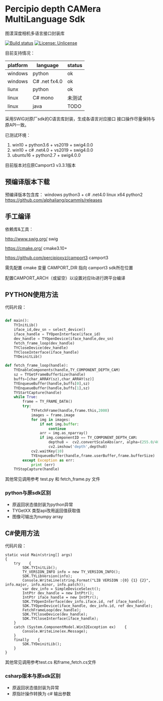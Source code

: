 Percipio depth CAMera  MultiLanguage Sdk
=======================================
图漾深度相机多语言接口封装库

[![Build status](https://ci.appveyor.com/api/projects/status/yibibephnf1wwu6r/branch/master?svg=true)](https://ci.appveyor.com/project/alphaliang/pcammls/branch/master)
[![License: Unlicense](https://img.shields.io/badge/license-Unlicense-blue.svg)](http://unlicense.org/)

目前支持情况：

platform |   language      | status   
-------- | --------------- | --------
windows |python          | ok
windows |C# .net fx4.0   | ok
liunx   |python          | ok
linux   |C# mono         | 未测试
linux   | java           | TODO

采用SWIG对原厂sdk的C语言库封装，生成各语言对应接口
接口操作尽量保持与原API一致。

已测试环境：
1. win10 + python3.6 + vs2019 + swig4.0.0
2. win10 + c# .net4.0 + vs2019 + swig4.0.0
3. ubuntu16 + python2.7 + swig4.0.0
 
目前版本对应原Camport3 v3.3.1版本
## 预编译版本下载
预编译版本包含库： 
windows python3 +  c# .net4.0
linux x64 python2
https://github.com/alphaliang/pcammls/releases

## 手工编译

依赖库&工具：

http://www.swig.org/  swig

https://cmake.org/   cmake3.10+

https://github.com/percipioxyz/camport3  camport3


需先配置 cmake 变量 CAMPORT_DIR 指向 camport3 sdk所在位置

配置CAMPORT_ARCH（或留空）以设置对应lib进行跨平台编译

## PYTHON使用方法
代码片段：
```python

def main():
    TYInitLib()
    iface_id,dev_sn = select_device()
    iface_handle = TYOpenInterface(iface_id)
    dev_handle = TYOpenDevice(iface_handle,dev_sn)
    fetch_frame_loop(dev_handle)
    TYCloseDevice(dev_handle)
    TYCloseInterface(iface_handle)
    TYDeinitLib()

def fetch_frame_loop(handle):
    TYEnableComponents(handle,TY_COMPONENT_DEPTH_CAM)
    sz = TYGetFrameBufferSize(handle)
    buffs=[char_ARRAY(sz),char_ARRAY(sz)]
    TYEnqueueBuffer(handle,buffs[0],sz)
    TYEnqueueBuffer(handle,buffs[1],sz)
    TYStartCapture(handle)
    while True:
        frame = TY_FRAME_DATA()
        try:
            TYFetchFrame(handle,frame.this,2000)
            images = frame.image
            for img in images:
                if not img.buffer:
                    continue
                arr = img.as_nparray()
                if img.componentID == TY_COMPONENT_DEPTH_CAM:
                    depthu8 =  cv2.convertScaleAbs(arr, alpha=(255.0/4000.0))
                    cv2.imshow('depth',depthu8)
            cv2.waitKey(10)
            TYEnqueueBuffer(handle,frame.userBuffer,frame.bufferSize)
        except Exception as err:
            print (err)
    TYStopCapture(handle)
```
其他常见调用参考 test.py 和 fetch_frame.py 文件

### python与原sdk区别 
* 原返回状态值封装为python异常
* TYGetXX 类型api改用返回值获取值
* 图像可输出为numpy array

## C#使用方法
代码片段：
```CSharp
static void Main(string[] args)
{
    try    {
        SDK.TYInitLib();
        TY_VERSION_INFO info = new TY_VERSION_INFO();
        SDK.TYLibVersion(info);
        Console.WriteLine(string.Format("LIB VERSION :{0} {1} {2}", info.major, info.minor, info.patch));
        var dev_info = SimpleDeviceSelect();
        IntPtr dev_handle = new IntPtr();
        IntPtr iface_handle = new IntPtr();
        SDK.TYOpenInterface(dev_info.iface.id, ref iface_handle);
        SDK.TYOpenDevice(iface_handle, dev_info.id, ref dev_handle);
        FetchFrameLoop(dev_handle);
        SDK.TYCloseDevice(dev_handle);
        SDK.TYCloseInterface(iface_handle);
    }
    catch (System.ComponentModel.Win32Exception ex)    {
        Console.WriteLine(ex.Message);
    }
    finally    {
        SDK.TYDeinitLib();
    }
}
```

其他常见调用参考test.cs 和frame_fetch.cs文件

### csharp版本与原sdk区别
 * 原返回状态值封装为异常
 * 原指针操作转换为 c# 输出参数 



